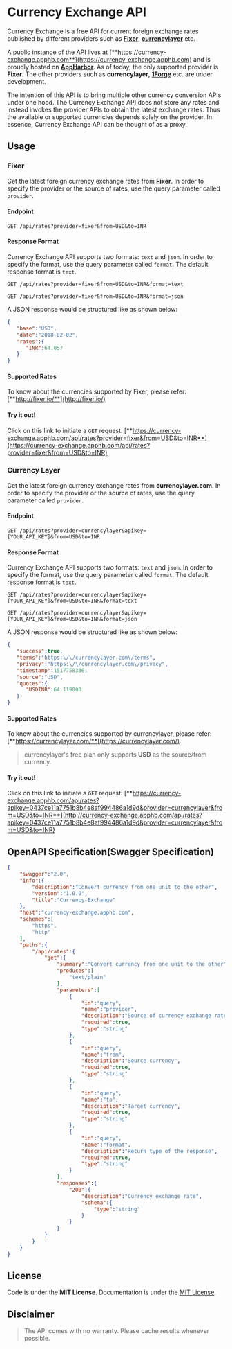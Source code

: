 # Currency Exchange API

Currency Exchange is a free API for current foreign exchange rates published by different providers such as [**Fixer**](http://fixer.io/), [**currencylayer**](https://currencylayer.com/) etc. 

A public instance of the API lives at [**https://currency-exchange.apphb.com**](https://currency-exchange.apphb.com) and is proudly hosted on [**AppHarbor**](https://appharbor.com/). As of today, the only supported provider is **Fixer**. The other providers such as **currencylayer**, [**1Forge**](https://1forge.com/forex-data-api) etc. are under development.

The intention of this API is to bring multiple other currency conversion APIs under one hood. The Currency Exchange API does not store any rates and instead invokes the provider APIs to obtain the latest exchange rates. Thus the available or supported currencies depends solely on the provider. In essence, Currency Exchange API can be thought of as a proxy.


## Usage

### Fixer
Get the latest foreign currency exchange rates from **Fixer**. In order to specify the provider or the source of rates, use the query parameter called `provider`.

#### Endpoint
```http
GET /api/rates?provider=fixer&from=USD&to=INR
```

#### Response Format
Currency Exchange API supports two formats: `text` and `json`. In order to specify the format, use the query parameter called `format`. The default response format is `text`.

```http
GET /api/rates?provider=fixer&from=USD&to=INR&format=text
```

```http
GET /api/rates?provider=fixer&from=USD&to=INR&format=json
```

A JSON response would be structured like as shown below:

```json
{  
   "base":"USD",
   "date":"2018-02-02",
   "rates":{  
      "INR":64.057
   }
}
```

#### Supported Rates
To know about the currencies supported by Fixer, please refer: [**http://fixer.io/**](http://fixer.io/)

#### Try it out!
Click on this link to initiate a `GET` request: [**https://currency-exchange.apphb.com/api/rates?provider=fixer&from=USD&to=INR**](https://currency-exchange.apphb.com/api/rates?provider=fixer&from=USD&to=INR)

### Currency Layer
Get the latest foreign currency exchange rates from **currencylayer.com**. In order to specify the provider or the source of rates, use the query parameter called `provider`.

#### Endpoint
```http
GET /api/rates?provider=currencylayer&apikey=[YOUR_API_KEY]&from=USD&to=INR
```

#### Response Format
Currency Exchange API supports two formats: `text` and `json`. In order to specify the format, use the query parameter called `format`. The default response format is `text`.

```http
GET /api/rates?provider=currencylayer&apikey=[YOUR_API_KEY]&from=USD&to=INR&format=text
```

```http
GET /api/rates?provider=currencylayer&apikey=[YOUR_API_KEY]&from=USD&to=INR&format=json
```

A JSON response would be structured like as shown below:

```json
{
   "success":true,
   "terms":"https:\/\/currencylayer.com\/terms",
   "privacy":"https:\/\/currencylayer.com\/privacy",
   "timestamp":1517758336,
   "source":"USD",
   "quotes":{
      "USDINR":64.119003
   }
}
```

#### Supported Rates
To know about the currencies supported by currencylayer, please refer: [**https://currencylayer.com/**](https://currencylayer.com/).

> currencylayer's free plan only supports **USD** as the source/from currency.

#### Try it out!
Click on this link to initiate a `GET` request: [**https://currency-exchange.apphb.com/api/rates?apikey=0437ce11a7751b8b4e8af994486a1d9d&provider=currencylayer&from=USD&to=INR**](http://currency-exchange.apphb.com/api/rates?apikey=0437ce11a7751b8b4e8af994486a1d9d&provider=currencylayer&from=USD&to=INR)

## OpenAPI Specification(Swagger Specification)
```json
{
    "swagger":"2.0",
    "info":{
        "description":"Convert currency from one unit to the other",
        "version":"1.0.0",
        "title":"Currency-Exchange"
    },
    "host":"currency-exchange.apphb.com",
    "schemes":[
        "https",
        "http"
    ],
    "paths":{
        "/api/rates":{
            "get":{
                "summary":"Convert currency from one unit to the other",
                "produces":[
                    "text/plain"
                ],
                "parameters":[
                    {
                        "in":"query",
                        "name":"provider",
                        "description":"Source of currency exchange rates(fixer, currencylayer etc)",
                        "required":true,
                        "type":"string"
                    },
                    {
                        "in":"query",
                        "name":"from",
                        "description":"Source currency",
                        "required":true,
                        "type":"string"
                    },
                    {
                        "in":"query",
                        "name":"to",
                        "description":"Target currency",
                        "required":true,
                        "type":"string"
                    },
                    {
                        "in":"query",
                        "name":"format",
                        "description":"Return type of the response",
                        "required":true,
                        "type":"string"
                    }
                ],
                "responses":{
                    "200":{
                        "description":"Currency exchange rate",
                        "schema":{
                            "type":"string"
                        }
                    }
                }
            }
        }
    }
}
```

## License
Code is under the **MIT License**.
Documentation is under the [MIT License](https://opensource.org/licenses/MIT).

## Disclaimer
> The API comes with no warranty. Please cache results whenever possible.
